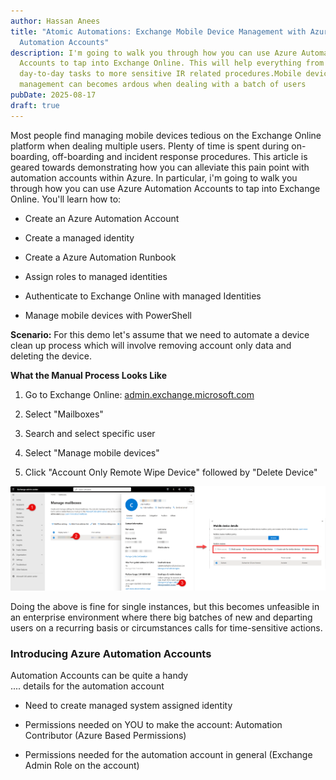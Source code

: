 ```yaml
---
author: Hassan Anees
title: "Atomic Automations: Exchange Mobile Device Management with Azure
  Automation Accounts"
description: I'm going to walk you through how you can use Azure Automation
  Accounts to tap into Exchange Online. This will help everything from
  day-to-day tasks to more sensitive IR related procedures.Mobile device
  management can becomes ardous when dealing with a batch of users
pubDate: 2025-08-17
draft: true
---
```

Most people find managing mobile devices tedious on the Exchange Online platform when dealing multiple users. Plenty of time is spent during on-boarding, off-boarding and incident response procedures. This article is geared towards demonstrating how you can alleviate this pain point with automation accounts within Azure. In particular, i'm going to walk you through how you can use Azure Automation Accounts to tap into Exchange Online. You'll learn how to:

*   Create an Azure Automation Account
    
*   Create a managed identity
    
*   Create a Azure Automation Runbook
    
*   Assign roles to managed identities
    
*   Authenticate to Exchange Online with managed Identities
    
*   Manage mobile devices with PowerShell
    

**Scenario:** For this demo let's assume that we need to automate a device clean up process which will involve removing account only data and deleting the device.

**What the Manual Process Looks Like**

1.  Go to Exchange Online: [admin.exchange.microsoft.com](http://admin.exchange.microsoft.com)
    
2.  Select "Mailboxes"
    
3.  Search and select specific user
    
4.  Select "Manage mobile devices"
    
5.  Click "Account Only Remote Wipe Device" followed by "Delete Device"
    

![Exchange Online Mobile Device Management](../../assets/technology/automation-account-exchange/opening-mobile-device-exchange-online.png)

Doing the above is fine for single instances, but this becomes unfeasible in an enterprise environment where there big batches of new and departing users on a recurring basis or circumstances calls for time-sensitive actions.

### Introducing Azure Automation Accounts

Automation Accounts can be quite a handy  
.... details for the automation account

*   Need to create managed system assigned identity
    
*   Permissions needed on YOU to make the account: Automation Contributor (Azure Based Permissions)
    
*   Permissions needed for the automation account in general (Exchange Admin Role on the account)